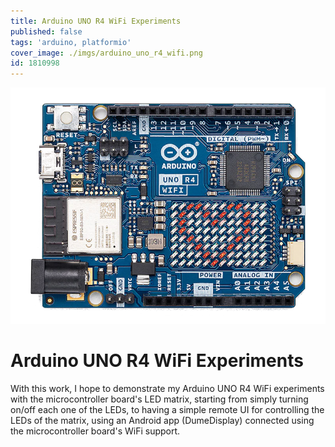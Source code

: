 ```yaml
---
title: Arduino UNO R4 WiFi Experiments
published: false
tags: 'arduino, platformio'
cover_image: ./imgs/arduino_uno_r4_wifi.png
id: 1810998
---
```




![arduino_uno_r4_wifi.png](imgs/arduino_uno_r4_wifi.png)


# Arduino UNO R4 WiFi Experiments


With this work, I hope to demonstrate my Arduino UNO R4 WiFi experiments with the microcontroller board's LED matrix, starting from simply turning on/off each one of the LEDs, to having a simple remote UI for controlling the LEDs of the matrix, using an Android app (DumeDisplay) connected using the microcontroller board's WiFi support. 
